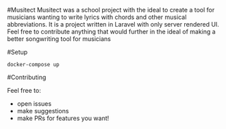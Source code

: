 #Musitect
Musitect was a school project with the ideal to create a tool for musicians wanting to write lyrics with chords and other musical abbreviations. It is a project written in Laravel with only server rendered UI. Feel free to contribute anything that would further in the ideal of making a better songwriting tool for musicians

#Setup

```
docker-compose up
```

#Contributing

Feel free to:
- open issues
- make suggestions
- make PRs for features you want!
